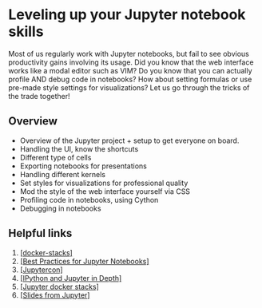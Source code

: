# Leveling up your Jupyter notebook skills

Most of us regularly work with Jupyter notebooks, but fail to see obvious productivity gains involving its usage. Did you know that the web interface works like a modal editor such as VIM? Do you know that you can actually profile AND debug code in notebooks? How about setting formulas or use pre-made style settings for visualizations? Let us go through the tricks of the trade together!

## Overview
- Overview of the Jupyter project + setup to get everyone on board.
- Handling the UI, know the shortcuts
- Different type of cells
- Exporting notebooks for presentations
- Handling different kernels
- Set styles for visualizations for professional quality
- Mod the style of the web interface yourself via CSS
- Profiling code in notebooks, using Cython
- Debugging in notebooks


## Helpful links

1. [[docker-stacks]](https://github.com/jupyter/docker-stacks)
2. [[Best Practices for Jupyter Notebooks]](https://svds.com/jupyter-notebook-best-practices-for-data-science/)
3. [[Jupytercon]](https://conferences.oreilly.com/jupyter/jup-ny)
4. [[IPython and Jupyter in Depth]](https://github.com/ipython/ipython-in-depth)
5. [[Jupyter docker stacks]](https://github.com/jupyter/docker-stacks)
6. [[Slides from Jupyter]](https://github.com/damianavila/RISE)
